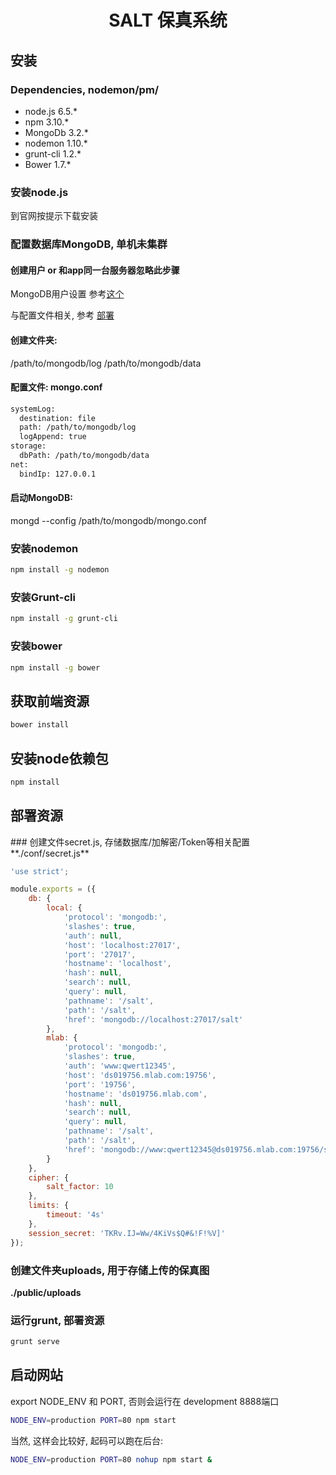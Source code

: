 <h1 style="text-align: center;">SALT 保真系统</h1>

## 安装
### Dependencies, nodemon/pm/
* node.js   6.5.*
* npm       3.10.*
* MongoDb   3.2.*
* nodemon   1.10.*
* grunt-cli 1.2.*
* Bower     1.7.*

### 安装node.js
到官网按提示下载安装


### 配置数据库MongoDB, 单机未集群
#### 创建用户 or 和app同一台服务器忽略此步骤

MongoDB用户设置 参考<a href="https://docs.mongodb.com/manual/tutorial/enable-authentication/#user-administrator">这个</a>

与配置文件相关, 参考  <a href="#deployment">部署</a>


#### 创建文件夹: 
/path/to/mongodb/log 
/path/to/mongodb/data

#### 配置文件: mongo.conf

```Bash
systemLog:
  destination: file
  path: /path/to/mongodb/log
  logAppend: true
storage:
  dbPath: /path/to/mongodb/data
net:
  bindIp: 127.0.0.1
```

#### 启动MongoDB: 
mongd --config /path/to/mongodb/mongo.conf

### 安装nodemon

```Bash
npm install -g nodemon
```

### 安装Grunt-cli
```Bash
npm install -g grunt-cli
```

### 安装bower
```Bash
npm install -g bower
```




## 获取前端资源

```Bash
bower install
```



## 安装node依赖包

```Bash
npm install
```



<h2 id="deployment"> 部署资源</h2>
### 创建文件secret.js, 存储数据库/加解密/Token等相关配置
**./conf/secret.js**

```js
'use strict';

module.exports = ({
    db: {
        local: {
            'protocol': 'mongodb:',
            'slashes': true,
            'auth': null,
            'host': 'localhost:27017',
            'port': '27017',
            'hostname': 'localhost',
            'hash': null,
            'search': null,
            'query': null,
            'pathname': '/salt',
            'path': '/salt',
            'href': 'mongodb://localhost:27017/salt'
        },
        mlab: {
            'protocol': 'mongodb:',
            'slashes': true,
            'auth': 'www:qwert12345',
            'host': 'ds019756.mlab.com:19756',
            'port': '19756',
            'hostname': 'ds019756.mlab.com',
            'hash': null,
            'search': null,
            'query': null,
            'pathname': '/salt',
            'path': '/salt',
            'href': 'mongodb://www:qwert12345@ds019756.mlab.com:19756/salt'
        }
    },
    cipher: {
        salt_factor: 10
    },
    limits: {
        timeout: '4s'
    },
    session_secret: 'TKRv.IJ=Ww/4KiVs$Q#&!F!%V]'
});

```

### 创建文件夹uploads, 用于存储上传的保真图
**./public/uploads**

### 运行grunt, 部署资源
```Bash
grunt serve
```



## 启动网站
export NODE_ENV 和 PORT, 否则会运行在 development 8888端口

```Bash
NODE_ENV=production PORT=80 npm start
```

当然, 这样会比较好, 起码可以跑在后台:

```Bash
NODE_ENV=production PORT=80 nohup npm start &
```

